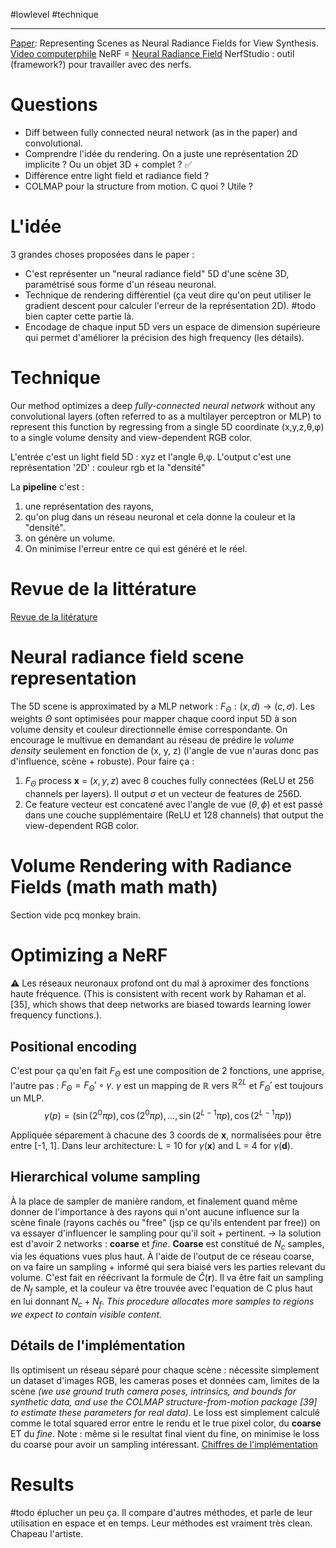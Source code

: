 #lowlevel #technique 
___
[Paper](https://arxiv.org/pdf/2003.08934): Representing Scenes as Neural Radiance Fields for View Synthesis.
[Video computerphile](https://www.youtube.com/watch?v=wKsoGiENBHU)
NeRF = [Neural Radiance Field](Neural%20Radiance%20Field)
NerfStudio : outil (framework?) pour travailler avec des nerfs. 

# Questions
- Diff between fully connected neural network (as in the paper) and convolutional. 
- Comprendre l'idée du rendering. On a juste une représentation 2D implicite ? Ou un objet 3D + complet ? ✅
- Différence entre light field et radiance field ? 
- COLMAP pour la structure from motion. C quoi ? Utile ? 

# L'idée
3 grandes choses proposées dans le paper : 
- C'est représenter un "neural radiance field" 5D d'une scène 3D, paramétrisé sous forme d'un réseau neuronal. 
- Technique de rendering différentiel (ça veut dire qu'on peut utiliser le gradient descent pour calculer l'erreur de la représentation 2D). #todo bien capter cette partie là.  
- Encodage de chaque input 5D vers un espace de dimension supérieure qui permet d'améliorer la précision des high frequency (les détails). 

# Technique 
Our method optimizes a deep _fully-connected neural network_ without any convolutional layers (often referred to as a multilayer perceptron or MLP) to represent this function by regressing from a single 5D coordinate (x,y,z,θ,φ) to a single volume density and view-dependent RGB color.

L'entrée c'est un light field 5D : xyz et l'angle θ,φ. 
L'output c'est une représentation '2D' : couleur rgb et la "densité"

La __pipeline__ c'est  : 
1) une représentation des rayons, 
2) qu'on plug dans un réseau neuronal et cela donne la couleur et la "densité". 
3) on génère un volume. 
4) On minimise l'erreur entre ce qui est généré et le réel. 

# Revue de la littérature
[Revue de la litérature](Section%202%20paper%20NeRF)

# Neural radiance field scene representation
The 5D scene is approximated by a MLP network : $F_{Θ} : (x, d) → (c, σ)$. 
Les weights $\Theta$ sont optimisées pour mapper chaque coord input 5D à son volume density et couleur directionnelle émise correspondante. 
On encourage le multivue en demandant au réseau de prédire le _volume density_ seulement en fonction de (x, y, z) (l'angle de vue n'auras donc pas d'influence, scène + robuste). 
Pour faire ça : 
1) $F_{\Theta}$ process __x__ = $(x, y, z)$ avec 8 couches fully connectées (ReLU et 256 channels per layers). Il output $\sigma$ et un vecteur de features de 256D. 
2) Ce feature vecteur est concatené avec l'angle de vue ($\theta, \phi$) et est passé dans une couche supplémentaire (ReLU et 128 channels) that output the view-dependent RGB color. 

# Volume Rendering with Radiance Fields (math math math)
Section vide pcq monkey brain. 

# Optimizing a NeRF
⚠️ Les réseaux neuronaux profond ont du mal à aproximer des fonctions haute fréquence. (This is consistent with recent work by Rahaman et al. [35], which shows that deep networks are biased towards learning lower frequency functions.). 

## Positional encoding
C'est pour ça qu'en fait $F_{\Theta}$ est une composition de 2 fonctions, une apprise, l'autre pas : $F_{\Theta}=F_{\Theta}'\circ \gamma$. 
$\gamma$ est un mapping de $\mathbb{R}$ vers $\mathbb{R}^{2L}$ et $F_{\Theta}'$ est toujours un MLP. 
$$\gamma(p) = (\sin(2^{0}\pi p), \cos(2^{0}\pi p), \dots, \sin(2^{L-1}\pi p), \cos(2^{L-1}\pi p))$$

Appliquée séparement à chacune des 3 coords de $\textbf{x}$, normalisées pour être entre \[-1, 1\]. 
Dans leur architecture: L = 10 for $\gamma(\mathbf{x})$ and L = 4 for $\gamma(\mathbf{d})$.

## Hierarchical volume sampling
À la place de sampler de manière random, et finalement quand même donner de l'importance à des rayons qui n'ont aucune influence sur la scène finale (rayons cachés ou "free" (jsp ce qu'ils entendent par free)) on va essayer d'influencer le sampling pour qu'il soit + pertinent. 
$\to$ la solution est d'avoir 2 networks : __coarse__ et _fine_.
__Coarse__ est constitué de $N_{c}$ samples, via les équations vues plus haut. À l'aide de l'output de ce réseau coarse, on va faire un sampling + informé qui sera biaisé vers les parties relevant du volume. C'est fait en réécrivant la formule de $\hat{C}(\mathbf{r})$. Il va être fait un sampling de $N_f$ sample, et la couleur va être trouvée avec l'equation de C plus haut en lui donnant $N_{c}+N_{f}$. 
_This procedure allocates more samples to regions we expect to contain visible content._

## Détails de l'implémentation
Ils optimisent un réseau séparé pour chaque scène : nécessite simplement un dataset d'images RGB, les cameras poses et données cam, limites de la scène _(we use ground truth camera poses, intrinsics, and bounds for synthetic data, and use the COLMAP structure-from-motion package [39] to estimate these parameters for real data)_. 
Le loss est simplement calculé comme le total squared error entre le rendu et le true pixel color, du __coarse__ ET du _fine_. 
Note : même si le resultat final vient du fine, on minimise le loss du coarse pour avoir un sampling  intéressant.
[Chiffres de l'implémentation](Détails%20techniques%20implémentation%20NeRF)

# Results
#todo éplucher un peu ça. 
Il compare d'autres méthodes, et parle de leur utilisation en espace et en temps. 
Leur méthodes est vraiment très clean. 
Chapeau l'artiste. 
